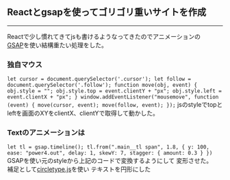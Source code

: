 ## **Reactとgsapを使ってゴリゴリ重いサイトを作成**

***

Reactで少し慣れてきてjsも書けるようなってきたのでアニメーションの<br>
[GSAP](https://greensock.com/gsap/)を使い結構重たい処理をした。

### 独自マウス
`
 let cursor = document.querySelector('.cursor');
 let follow = document.querySelector('.follow');
 function move(obj, event) {
     obj.style = "";
     obj.style.top = event.clientY + "px";
     obj.style.left = event.clientX + "px";
  }
  window.addEventListener("mousemove", function (event) {
      move(cursor, event);
      move(follow, event);
  });
`
jsのstyleでtopとleftを画面のXYをclientX、clientYで取得して動かした。

### Textのアニメーションは
`
let tl = gsap.timeline();
tl.from(".main__tl span", 1.8, {
    y: 100,
    ease: "power4.out",
    delay: 1,
    skewY: 7,
    stagger: {
        amount: 0.3
     }
})
`
GSAPを使い元のstyleから上記のコードで変換するようにして
変形させた。
<br>
補足として[circletype.js](https://circletype.labwire.ca/)を使い
テキストを円形にした
